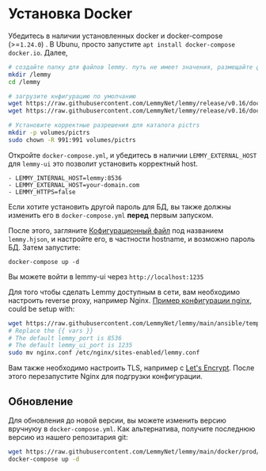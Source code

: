 # Установка Docker

Убедитесь в наличии установленных docker и docker-compose (>=`1.24.0`) . В Ubunu, просто запустите `apt install docker-compose docker.io`. Далее, 

```bash
# создайте папку для файлов lemmy. путь не имеет значения, размещайте файлы где угодно
mkdir /lemmy
cd /lemmy

# загрузите кнфигурацию по умолчанию
wget https://raw.githubusercontent.com/LemmyNet/lemmy/release/v0.16/docker/prod/docker-compose.yml
wget https://raw.githubusercontent.com/LemmyNet/lemmy/release/v0.16/docker/prod/lemmy.hjson

# Установите корректные разрешения для каталога pictrs
mkdir -p volumes/pictrs
sudo chown -R 991:991 volumes/pictrs
```

Откройте `docker-compose.yml`, и убедитесь в наличии `LEMMY_EXTERNAL_HOST` для `lemmy-ui` это позволит установить корректный host.

```
- LEMMY_INTERNAL_HOST=lemmy:8536
- LEMMY_EXTERNAL_HOST=your-domain.com
- LEMMY_HTTPS=false
```

Если хотите установить другой пароль для БД, вы также должны изменить его в `docker-compose.yml` **перед** первым запуском.

После этого, загляните [Кофигурационный файл](configuration.md) под названием `lemmy.hjson`, и настройте его, в частности hostname, и возможно пароль БД. Затем запустите:

`docker-compose up -d`

Вы можете войти в lemmy-ui через `http://localhost:1235`

Для того чтобы сделать Lemmy доступным в сети, вам необходимо настроить reverse proxy, например Nginx. [Пример конфигурации nginx](https://raw.githubusercontent.com/LemmyNet/lemmy/main/ansible/templates/nginx.conf), could be setup with:

```bash
wget https://raw.githubusercontent.com/LemmyNet/lemmy/main/ansible/templates/nginx.conf
# Replace the {{ vars }}
# The default lemmy_port is 8536
# The default lemmy_ui_port is 1235
sudo mv nginx.conf /etc/nginx/sites-enabled/lemmy.conf
```

Вам также необходимо настроить TLS, например с [Let's Encrypt](https://letsencrypt.org/). После этого перезапустите Nginx для подгрузки конфигурации.

## Обновление

Для обновления до новой версии, вы можете изменить версию вручнуюy в `docker-compose.yml`. Как альтернатива, получите последнюю версию из нашего репозитария git:

```bash
wget https://raw.githubusercontent.com/LemmyNet/lemmy/main/docker/prod/docker-compose.yml
docker-compose up -d
```
